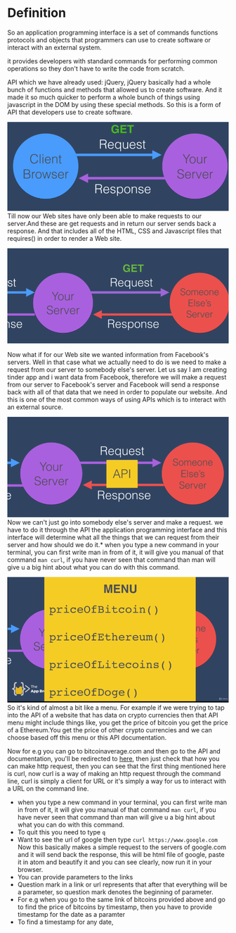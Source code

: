 # Definition
So an application programming interface is a set of commands functions protocols and objects that programmers can use to create software or interact with an external system.

it provides developers with standard commands for performing common operations so they don't have to write the code from scratch.

API which we have already used: jQuery, jQuery basically had a whole bunch of functions and methods that allowed us to create software. And it made it so much quicker to perform a whole bunch of things using javascript in the DOM by using these special methods. So this is a form of API that developers use to create software.

![API1](https://github.com/tannuchoudhary/WebDev/blob/main/Images/api1.png)
Till now our Web sites have only been able to make requests to our server.And these are get requests and in return our server sends back a response. And that includes all of the HTML, CSS and Javascript files that requires()  in order to render a Web site.

![API2](https://github.com/tannuchoudhary/WebDev/blob/main/Images/api2.png)

Now what if for our Web site we wanted information from Facebook's servers. Well in that case what we actually need to do is we need to make a request from our server to somebody else's server. Let us say I am creating tinder app and i want data from Facebook, therefore we will make a request from our server to Facebook's server and Facebook will send a response back with all of that data that we need in order to populate our website. And this is one of the most common ways of using APIs which is to interact with an external source.

![API3](https://github.com/tannuchoudhary/WebDev/blob/main/Images/api3.png)
Now we can't just go into somebody else's server and make a request. we have to do it through the API the application programming interface and this interface will determine what all the things that we can request from their server and how should we do it.* when you type a new command in your terminal, you can first write man in from of it, it will give you manual of that command ``` man curl ```, if you have never seen that command than man will give u a big hint about what you can do with this command.

![API4](https://github.com/tannuchoudhary/WebDev/blob/main/Images/api4.png)
So it's kind of almost a bit like a menu. For example if we were trying to tap into the API of a website that has data on crypto currencies then that API menu might include things like, you get the price of bitcoin you get the price of a Ethereum.You get the price of other crypto currencies and we can choose based off this menu or this API documentation.



Now for e.g you can go to bitcoinaverage.com and then go to the API and documentation, you'll be redirected to [here](https://apiv2.bitcoinaverage.com/#ticker-data-all), then just check that how you can make http request, then you can see that the first thing mentioned here is curl, now curl is a way of making an http request through the command line, curl is simply a client for URL or it's simply a way for us to interact with a URL on the command line.

* when you type a new command in your terminal, you can first write man in from of it, it will give you manual of that command ``` man curl ```, if you have never seen that command than man will give u a big hint about what you can do with this command.
* To quit this you need to type ``` q ```
* Want to see the url of google then type ``` curl https://www.google.com ``` Now this basically makes a simple request to the servers of google.com and it will send back the response, this will be html file of google, paste it in atom and beautify it and you can see clearly, now run it in your browser.
* You can provide parameters to the links
* Question mark in a link or url represents that after that everything will be a parameter, so question mark denotes the beginning of parameter.
* For e.g when you go to the same link of bitcoins provided above and go to find the price of bitcoins by timestamp, then you have to provide timestamp for the date as a paramter
* To find a timestamp for any date, 








